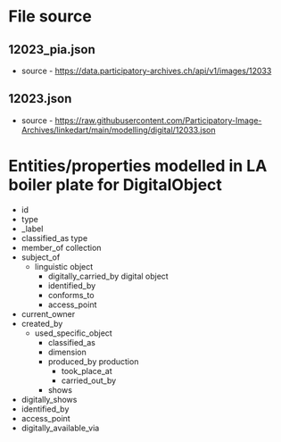 
# File source

## 12023_pia.json

* source - https://data.participatory-archives.ch/api/v1/images/12033

## 12023.json

* source - https://raw.githubusercontent.com/Participatory-Image-Archives/linkedart/main/modelling/digital/12033.json


# Entities/properties modelled in LA boiler plate for DigitalObject

* id
* type
* _label
* classified_as type
* member_of collection
* subject_of 
  * linguistic object 
    * digitally_carried_by digital object
    * identified_by
    * conforms_to
    * access_point
* current_owner
* created_by
  * used_specific_object
    * classified_as
    * dimension
    * produced_by production
      * took_place_at
      * carried_out_by
    * shows
* digitally_shows
* identified_by
* access_point
* digitally_available_via
  
